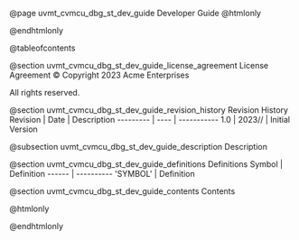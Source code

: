 @page uvmt_cvmcu_dbg_st_dev_guide Developer Guide
@htmlonly
<div class="autonumbering">
@endhtmlonly


@tableofcontents


@section uvmt_cvmcu_dbg_st_dev_guide_license_agreement License Agreement
© Copyright 2023 Acme Enterprises

All rights reserved.


@section uvmt_cvmcu_dbg_st_dev_guide_revision_history Revision History
Revision  | Date | Description
--------- | ---- | -----------
1.0 | 2023// | Initial Version

@subsection uvmt_cvmcu_dbg_st_dev_guide_description Description


@section uvmt_cvmcu_dbg_st_dev_guide_definitions Definitions
Symbol | Definition
------ | ----------
 'SYMBOL' | Definition


@section uvmt_cvmcu_dbg_st_dev_guide_contents Contents


@htmlonly
</div>
@endhtmlonly